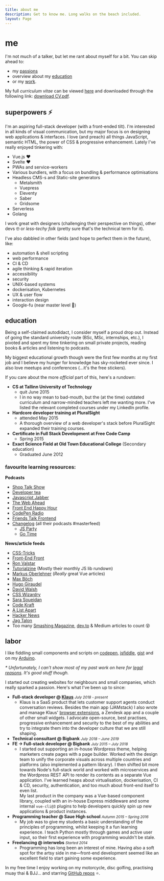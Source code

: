 ```yaml
---
title: about me
description: Get to know me. Long walks on the beach included.
layout: Page
---
```


# me

I'm not much of a talker, but let me rant about myself for a bit. You can skip ahead to:

- my [passions](#superpowers-⚡)
- overview about my [education](#education)
- or my [work](#labor).

My full _curriculum vitae_ can be viewed [here](/cv/) and downloaded through the following link: [download CV.pdf](/assets/cv/CV-Andreas-Johan-Virkus.pdf).

## superpowers <span class="emoji">⚡</span>

I'm an aspiring full-stack developer (with a front-ended tilt). I'm interested in all kinds of visual communication, but my major focus is on designing web applications & interfaces. I love (and preach) all things JavaScript, semantic HTML, the power of CSS & progressive enhancement. Lately I've really enjoyed tinkering with:

- Vue.js ♥
- Svelte ♥
- PWAs and service-workers
- Various bundlers, with a focus on bundling & performance optimisations
- Headless CMS-s and Static-site generators
  - Metalsmith
  - Vuepress
  - Eleventy
  - Saber
  - Gridsome
- Serverless
- Golang

I work great with designers (challenging their perspective on things),
other devs 🤓 or _less-techy folk_ (pretty sure that's the technical term for it).

I've also dabbled in other fields (and hope to perfect them in the future), like:

- automation & shell scripting
- web performance
- CI & CD
- agile thinking & rapid iteration
- accessibility
- security
- UNIX-based systems
- dockerisation, Kubernetes
- UX & user flow
- interaction design
- Google-fu (near master level 💯)

## education

Being a self-claimed autodidact, I consider myself a proud drop out. Instead
of going the standard university route (BSc, MSc, internships, etc.), I pivoted and spent
my time tinkering on small private projects, reading books & articles and listening to podcasts.

My biggest educational growth though were the first few months at my first job
and I believe my hunger for knowledge has sky-rocketed ever since. I also love
meetups and conferences (...it's the free stickers).

If you care about the more _official_ part of this, here's a rundown:

- **CS at Tallinn University of Technology**
  - quit June 2015
  - I in no way mean to bad-mouth, but the (at the time) outdated curriculum and narrow-minded teachers left me wanting more. I've listed the relevant completed
    courses under my LinkedIn profile.
- **Hardcore developer training at PluralSight**
  - attended May 2015
  - A thorough overview of a web developer's stack before PluralSight expanded
    their training courses.
- **Certificate in Full Stack Development at Free Code Camp**
  - Spring 2015
- **Exact Science Field at Old Town Educational College** (Secondary education)
  - Graduated June 2012

### favourite learning resources:

**Podcasts**

- [Shop Talk Show](http://shoptalkshow.com/)
- [Developer tea](https://spec.fm/podcasts/developer-tea)
- [Javascript Jabber](http://devchat.tv/js-jabber/picks)
- [The Web Ahead](http://5by5.tv/webahead)
- [Front End Happy Hour](http://frontendhappyhour.com/)
- [CodePen Radio](https://blog.codepen.io/radio/)
- [Friends Talk Frontend](https://friendstalkfrontend.com/)
- [Changelog](https://changelog.com) (all their podcasts #masterfeed)
  - [JS Party](https://changelog.com/jsparty)
  - [Go Time](https://changelog.com/gotime)

**News/article feeds**

- [CSS-Tricks](https://css-tricks.com/)
- [Front-End Front](https://frontendfront.com/)
- [Ron Valstar](http://ronvalstar.nl/)
- [Tutorialzine](https://tutorialzine.com/feed) (Mostly their monthly JS lib rundown)
- [Markus Oberlehner](https://markus.oberlehner.net/blog/) (_Really_ great Vue articles)
- [Max Böch](https://mxb.dev/blog/)
- [Hugo Giraudel](https://hugogiraudel.com/)
- [David Walsh](https://davidwalsh.name/)
- [CSS Wizardry](https://csswizardry.com/)
- [Sara Soueidan](https://sarasoueidan.com/)
- [Code Kraft](https://abdulapopoola.com/)
- [A List Apart](https://alistapart.com/)
- [Hacker News](https://news.ycombinator.com/)
- [Jag Talon](https://www.jagtalon.com/)
- Too many [Smashing Magazine](https://www.smashingmagazine.com/articles/),
  [dev.to](https://dev.to) & Medium articles to count 😵

## labor

I like fiddling small components and scripts on [codepen](https://codepen.io/ajv/pens/popular), [jsfiddle](https://jsfiddle.net/user/andreasvirkus/fiddles/), [gist](https://gist.github.com/andreasvirkus/) and on my [Arduino](https://github.com/andreasvirkus).

_\* Unfortunately, I can't show most of my past work on here for [legal reasons](https://en.wikipedia.org/wiki/Non-disclosure_agreement).
It's good stuff though._

I started out creating websites for neighbours and small companies, which really sparked a passion. Here's what I've been up to since:

- **Full-stack developer @ [Klaus](https://klausapp.com?utm_source=andreasvirkus.me)**
  <span style="font-size:85%">_July 2018 - present_</span>
  - Klaus is a SaaS product that lets customer support agents conduct
    conversation reviews. Besides the main app (JAMstack) I also wrote and
    manage Klaus' [browser extensions](https://klausapp.com/browser-extension),
    a Zendesk app and a couple of other small widgets. I advocate
    open-source, best practises, progressive enhancement and security to
    the best of my abilities and try to integrate them into the
    developer culture that we are still shaping.
- **Technical consultant @ Bigbank**
  <span style="font-size:85%">_July 2018 – June 2019_</span>
- **FE -> Full-stack developer @ Bigbank**
  <span style="font-size:85%">_July 2015 – July 2018_</span>
  - I started out supporting an in-house Wordpress theme, helping marketers create pages
    with a page builder. Worked with the design team to unify the corporate visuals
    across multiple countries and platforms (also implemented a pattern library).
    I then shifted bit more towards Node's full-stack world and worked with microservices
    and the Wordpress REST API to render its contents as a separate Vue application.
    I've learned heaps about virtualisation, dockerisation, CI & CD, security,
    authentication, and too much about front-end itself to even list.\
    My last product in the company was a Vue-based component library, coupled with
    an in-house Express middleware and some internal `vue-cli@3` plugins to help developers
    quickly spin up new applications & product instances.
- **Programming teacher @ Saue High school**
  <span style="font-size:85%">_Autumn 2015 – Spring 2016_</span>
  - My job was to give my students a basic understanding of the principles of
    programming, whilst keeping it a fun learning experience. I teach Python
    mostly through games and active user input, so their first experience
    with programming wouldn't be stale.
- **Freelancing @ interwebs**
  <span style="font-size:85%">_Started 2014_</span>
  - Programming has long been an interest of mine. Having also a soft spot
    for the artsy side in me—front-end development seemed like an excellent
    field to start gaining some experience.

In my free time I enjoy working on my motorcycle, disc golfing, practising muay thai & BJJ... and starring [GitHub repos](https://github.com/andreasvirkus?tab=stars) ⭐.
